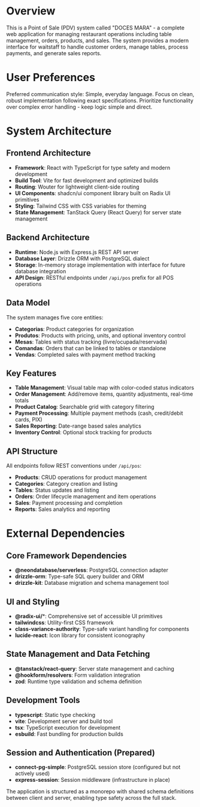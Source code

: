 # Overview

This is a Point of Sale (PDV) system called "DOCES MARA" - a complete web application for managing restaurant operations including table management, orders, products, and sales. The system provides a modern interface for waitstaff to handle customer orders, manage tables, process payments, and generate sales reports.

# User Preferences

Preferred communication style: Simple, everyday language.
Focus on clean, robust implementation following exact specifications.
Prioritize functionality over complex error handling - keep logic simple and direct.

# System Architecture

## Frontend Architecture
- **Framework**: React with TypeScript for type safety and modern development
- **Build Tool**: Vite for fast development and optimized builds
- **Routing**: Wouter for lightweight client-side routing
- **UI Components**: shadcn/ui component library built on Radix UI primitives
- **Styling**: Tailwind CSS with CSS variables for theming
- **State Management**: TanStack Query (React Query) for server state management

## Backend Architecture
- **Runtime**: Node.js with Express.js REST API server
- **Database Layer**: Drizzle ORM with PostgreSQL dialect
- **Storage**: In-memory storage implementation with interface for future database integration
- **API Design**: RESTful endpoints under `/api/pos` prefix for all POS operations

## Data Model
The system manages five core entities:
- **Categorias**: Product categories for organization
- **Produtos**: Products with pricing, units, and optional inventory control
- **Mesas**: Tables with status tracking (livre/ocupada/reservada)
- **Comandas**: Orders that can be linked to tables or standalone
- **Vendas**: Completed sales with payment method tracking

## Key Features
- **Table Management**: Visual table map with color-coded status indicators
- **Order Management**: Add/remove items, quantity adjustments, real-time totals
- **Product Catalog**: Searchable grid with category filtering
- **Payment Processing**: Multiple payment methods (cash, credit/debit cards, PIX)
- **Sales Reporting**: Date-range based sales analytics
- **Inventory Control**: Optional stock tracking for products

## API Structure
All endpoints follow REST conventions under `/api/pos`:
- **Products**: CRUD operations for product management
- **Categories**: Category creation and listing
- **Tables**: Status updates and listing
- **Orders**: Order lifecycle management and item operations
- **Sales**: Payment processing and completion
- **Reports**: Sales analytics and reporting

# External Dependencies

## Core Framework Dependencies
- **@neondatabase/serverless**: PostgreSQL connection adapter
- **drizzle-orm**: Type-safe SQL query builder and ORM
- **drizzle-kit**: Database migration and schema management tool

## UI and Styling
- **@radix-ui/***: Comprehensive set of accessible UI primitives
- **tailwindcss**: Utility-first CSS framework
- **class-variance-authority**: Type-safe variant handling for components
- **lucide-react**: Icon library for consistent iconography

## State Management and Data Fetching
- **@tanstack/react-query**: Server state management and caching
- **@hookform/resolvers**: Form validation integration
- **zod**: Runtime type validation and schema definition

## Development Tools
- **typescript**: Static type checking
- **vite**: Development server and build tool
- **tsx**: TypeScript execution for development
- **esbuild**: Fast bundling for production builds

## Session and Authentication (Prepared)
- **connect-pg-simple**: PostgreSQL session store (configured but not actively used)
- **express-session**: Session middleware (infrastructure in place)

The application is structured as a monorepo with shared schema definitions between client and server, enabling type safety across the full stack.